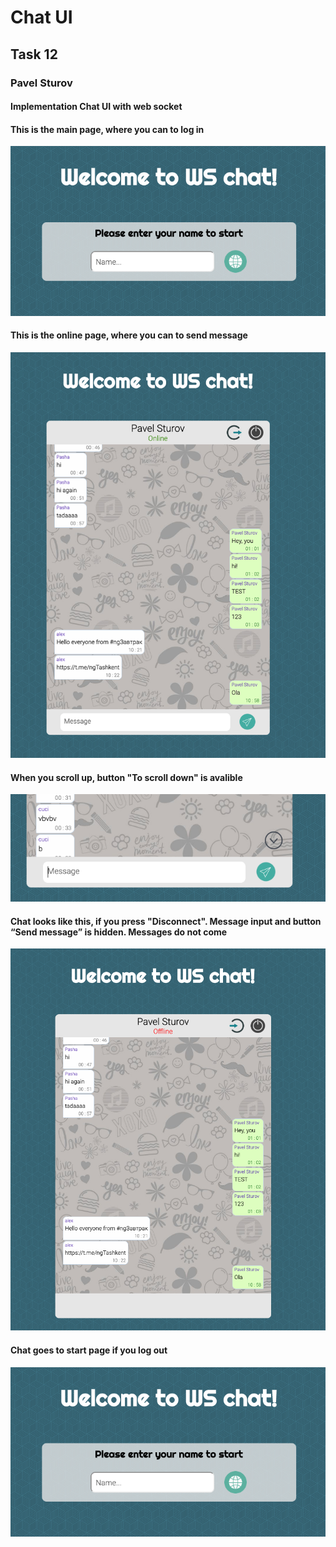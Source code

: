 <h1>Chat UI</h1>
<h2>Task 12</h2>
<h3>Pavel Sturov</h2>
<h4>Implementation Chat UI with web socket</h4>


<h4>This is the main page, where you can to log in</h4>

![Image alt](https://github.com/pavel-sturov/EPAM-Mentoring/raw/Task12-Chat-UI/Task12/readme/start.png)

<h4>This is the online page, where you can to send message</h4>

![Image alt](https://github.com/pavel-sturov/EPAM-Mentoring/raw/Task12-Chat-UI/Task12/readme/online.png)

<h4>When you scroll up, button "To scroll down" is avalible</h4>

![Image alt](https://github.com/pavel-sturov/EPAM-Mentoring/raw/Task12-Chat-UI/Task12/readme/scroll-btn.png) 

<h4>Chat looks like this, if you press "Disconnect". 
Message input and button “Send message” is hidden. Messages do not come</h4>

![Image alt](https://github.com/pavel-sturov/EPAM-Mentoring/raw/Task12-Chat-UI/Task12/readme/offline.png)

<h4>Chat goes to start page if you log out</h4>

![Image alt](https://github.com/pavel-sturov/EPAM-Mentoring/raw/Task12-Chat-UI/Task12/readme/start.png)
